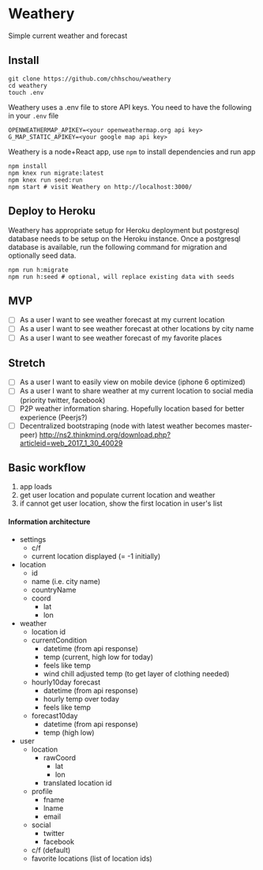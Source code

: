 # Weathery
Simple current weather and forecast

## Install
```
git clone https://github.com/chhschou/weathery
cd weathery
touch .env
```

Weathery uses a .env file to store API keys. You need to have the following in your `.env` file
```
OPENWEATHERMAP_APIKEY=<your openweathermap.org api key>
G_MAP_STATIC_APIKEY=<your google map api key> 
```

Weathery is a node+React app, use `npm` to install dependencies and run app
```
npm install
npm knex run migrate:latest
npm knex run seed:run
npm start # visit Weathery on http://localhost:3000/
```

## Deploy to Heroku
Weathery has appropriate setup for Heroku deployment but postgresql database needs to be setup on the Heroku instance.
Once a postgresql database is available, run the following command for migration and optionally seed data.
```
npm run h:migrate
npm run h:seed # optional, will replace existing data with seeds
```

## MVP
* [ ] As a user I want to see weather forecast at my current location
* [ ] As a user I want to see weather forecast at other locations by city name
* [ ] As a user I want to see weather forecast of my favorite places

## Stretch
* [ ] As a user I want to easily view on mobile device (iphone 6 optimized)
* [ ] As a user I want to share weather at my current location to social media (priority twitter, facebook)
* [ ] P2P weather information sharing. Hopefully location based for better experience (Peerjs?) 
* [ ] Decentralized bootstraping (node with latest weather becomes master-peer) http://ns2.thinkmind.org/download.php?articleid=web_2017_1_30_40029

## Basic workflow
1. app loads
2. get user location and populate current location and weather
3. if cannot get user location, show the first location in user's list


#### Information architecture
* settings
  * c/f
  * current location displayed (= -1 initially)
* location
  * id
  * name (i.e. city name)
  * countryName
  * coord
    * lat
    * lon
* weather
  * location id
  * currentCondition
    * datetime (from api response)
    * temp (current, high low for today)
    * feels like temp
    * wind chill adjusted temp (to get layer of clothing needed)
  * hourly10day forecast 
    * datetime (from api response)
    * hourly temp over today
    * feels like temp
  * forecast10day
    * datetime (from api response)
    * temp (high low)
* user
  * location
    * rawCoord
      * lat
      * lon
    * translated location id
  * profile
    * fname
    * lname
    * email
  * social
    * twitter
    * facebook
  * c/f (default)
  * favorite locations (list of location ids) 